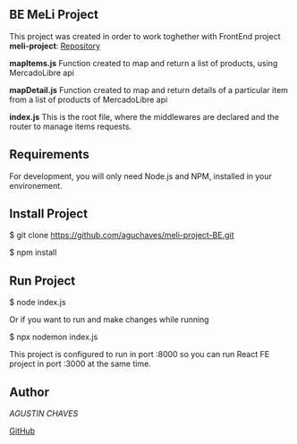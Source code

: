 ## BE MeLi Project

This project was created in order to work toghether with FrontEnd project **meli-project**: 
[Repository](https://github.com/aguchaves/meli-project)

**mapItems.js**
Function created to map and return a list of products, using MercadoLibre api

**mapDetail.js**
Function created to map and return details of a particular item from a list of products of MercadoLibre api

**index.js**
This is the root file, where the middlewares are declared and the router to manage items requests.

## Requirements

For development, you will only need Node.js and NPM, installed in your environement.

## Install Project

$ git clone https://github.com/aguchaves/meli-project-BE.git

$ npm install

## Run Project

$ node index.js 

Or if you want to run and make changes while running

$ npx nodemon index.js

This project is configured to run in port :8000 so you can run React FE project in port :3000 at the same time.

## Author

*AGUSTIN CHAVES*

[GitHub](https://github.com/aguchaves)